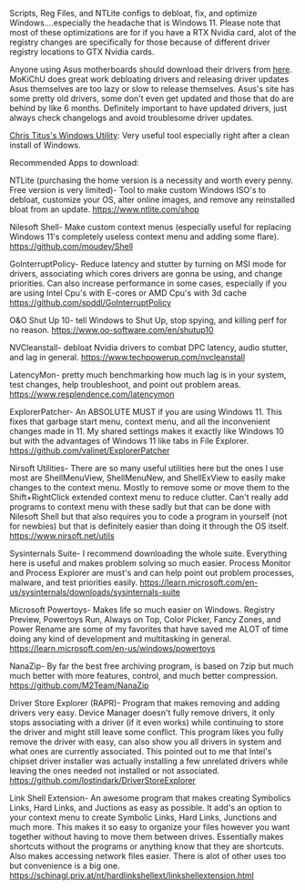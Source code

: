 Scripts, Reg Files, and NTLite configs to debloat, fix, and optimize Windows....especially the headache that is Windows 11. Please note that most of these optimizations are for if you have a RTX Nvidia card, alot of the registry changes are specifically for those because of different driver registry locations to GTX Nvidia cards.

Anyone using Asus motherboards should download their drivers from [here](https://rog-forum.asus.com/t5/hardware-build-advice/index-all-my-drivers-firmware-software-threads/m-p/827232). MoKiChU does great work debloating drivers and releasing driver updates Asus themselves are too lazy or slow to release themselves. Asus's site has some pretty old drivers, some don't even get updated and those that do are behind by like 6 months. Definitely important to have updated drivers, just always check changelogs and avoid troublesome driver updates. 

[Chris Titus's Windows Utility](https://github.com/ChrisTitusTech/winutil): Very useful tool especially right after a clean install of Windows. 

Recommended Apps to download:

NTLite (purchasing the home version is a necessity and worth every penny. Free version is very limited)- Tool to make custom Windows ISO's to debloat, customize your OS, alter online images, and remove any reinstalled bloat from an update.
https://www.ntlite.com/shop

Nilesoft Shell- Make custom context menus (especially useful for replacing Windows 11's completely useless context menu and adding some flare).
https://github.com/moudey/Shell

GoInterruptPolicy- Reduce latency and stutter by turning on MSI mode for drivers, associating which cores drivers are gonna be using, and change priorities. Can also increase performance in some cases, especially if you are using Intel Cpu's with E-cores or AMD Cpu's with 3d cache
https://github.com/spddl/GoInterruptPolicy

O&O Shut Up 10- tell Windows to Shut Up, stop spying, and killing perf for no reason.
https://www.oo-software.com/en/shutup10

NVCleanstall- debloat Nvidia drivers to combat DPC latency, audio stutter, and lag in general.
https://www.techpowerup.com/nvcleanstall

LatencyMon- pretty much benchmarking how much lag is in your system, test changes, help troubleshoot, and point out problem areas.
https://www.resplendence.com/latencymon

ExplorerPatcher- An ABSOLUTE MUST if you are using Windows 11. This fixes that garbage start menu, context menu, and all the inconvenient
changes made in 11. My shared settings makes it exactly like Windows 10 but with the advantages of Windows 11 like tabs in File Explorer.
https://github.com/valinet/ExplorerPatcher

Nirsoft Utilities- There are so many useful utilities here but the ones I use most are ShellMenuView, ShellMenuNew, and ShellExView to easily make changes to the context menu. Mostly to remove some or move them to the Shift+RightClick extended context menu to reduce clutter. Can't really add programs to context menu with these sadly but that can be done with Nilesoft Shell but that also requires you to code a program in yourself (not for newbies) but that is definitely easier than doing it through the OS itself.
https://www.nirsoft.net/utils

Sysinternals Suite- I recommend downloading the whole suite. Everything here is useful and makes problem solving so much easier. Process Monitor and Process Explorer are must's and can help point out problem processes, malware, and test priorities easily.
https://learn.microsoft.com/en-us/sysinternals/downloads/sysinternals-suite

Microsoft Powertoys- Makes life so much easier on Windows. Registry Preview, Powertoys Run, Always on Top, Color Picker, Fancy Zones, and Power Rename are some of my favorites that have saved me ALOT of time doing any kind of development and multitasking in general.
https://learn.microsoft.com/en-us/windows/powertoys

NanaZip- By far the best free archiving program, is based on 7zip but much much better with more features, control, and much better compression.
https://github.com/M2Team/NanaZip

Driver Store Explorer (RAPR)- Program that makes removing and adding drivers very easy. Device Manager doesn't fully remove drivers, it only stops associating with a driver (if it even works) while continuing to store the driver and might still leave some conflict. This program likes you fully remove the driver with easy, can also show you all drivers in system and what ones are currently associated. This pointed out to me that Intel's chipset driver installer was actually installing a few unrelated drivers while leaving the ones needed not installed or not associated. 
https://github.com/lostindark/DriverStoreExplorer

Link Shell Extension- An awesome program that makes creating Symbolics Links, Hard Links, and Juctions as easy as possible. It add's an option to your context menu to create Symbolic Links, Hard Links, Junctions and much more. This makes it so easy to organize your files however you want together without having to move them between drives. Essentially makes shortcuts without the programs or anything know that they are shortcuts. Also makes accessing network files easier. There is alot of other uses too but convenience is a big one.
https://schinagl.priv.at/nt/hardlinkshellext/linkshellextension.html
